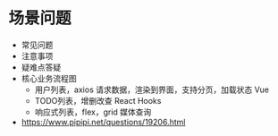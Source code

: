# 场景问题

- 常见问题
- 注意事项
- 疑难点答疑
- 核心业务流程图
  - 用户列表，axios 请求数据，渲染到界面，支持分页，加载状态 Vue
  - TODO列表，增删改查 React Hooks
  - 响应式列表，flex，grid 媒体查询
- https://www.pipipi.net/questions/19206.html
